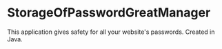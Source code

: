 # StorageOfPasswordGreatManager
This application gives safety for all your website's passwords. Created in Java.

